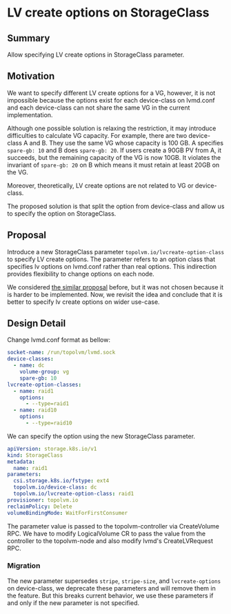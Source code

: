 # LV create options on StorageClass

## Summary

Allow specifying LV create options in StorageClass parameter.

## Motivation

We want to specify different LV create options for a VG, however, it is not
impossible because the options exist for each device-class on lvmd.conf and
each device-class can not share the same VG in the current implementation.

Although one possible solution is relaxing the restriction, it may introduce
difficulties to calculate VG capacity. For example, there are two device-class A and B.
They use the same VG whose capacity is 100 GB. A specifies `spare-gb: 10` and B does `spare-gb: 20`.
If users create a 90GB PV from A, it succeeds, but the remaining capacity of the VG is now 10GB.
It violates the invariant of `spare-gb: 20` on B which means it must retain at least 20GB on the VG.

Moreover, theoretically, LV create options are not related to VG or device-class.

The proposed solution is that split the option from device-class and allow us to specify the option on StorageClass.

## Proposal

Introduce a new StorageClass parameter `topolvm.io/lvcreate-option-class` to specify LV create options.
The parameter refers to an option class that specifies lv options on lvmd.conf rather than real options.
This indirection provides flexibility to change options on each node.

We considered [the similar proposal](lvcreate-options.md) before, but it was not chosen because it is harder to be implemented.
Now, we revisit the idea and conclude that it is better to specify lv create options on wider use-case.

## Design Detail

Change lvmd.conf format as bellow:

```yaml
socket-name: /run/topolvm/lvmd.sock
device-classes:
  - name: dc
    volume-group: vg
    spare-gb: 10
lvcreate-option-classes:
  - name: raid1
    options:
      - --type=raid1
  - name: raid10
    options:
      - --type=raid10
```

We can specify the option using the new StorageClass parameter.

```yaml
apiVersion: storage.k8s.io/v1
kind: StorageClass
metadata:
  name: raid1
parameters:
  csi.storage.k8s.io/fstype: ext4
  topolvm.io/device-class: dc
  topolvm.io/lvcreate-option-class: raid1
provisioner: topolvm.io
reclaimPolicy: Delete
volumeBindingMode: WaitForFirstConsumer
```

The parameter value is passed to the topolvm-controller via CreateVolume RPC.
We have to modify LogicalVolume CR to pass the value from the controller to the topolvm-node
and also modify lvmd's CreateLVRequest RPC.

### Migration

The new parameter supersedes `stripe`, `stripe-size`, and `lvcreate-options` on device-class,
we deprecate these parameters and will remove them in the feature.
But this breaks current behavior, we use these parameters if and only if the new parameter is not specified.
